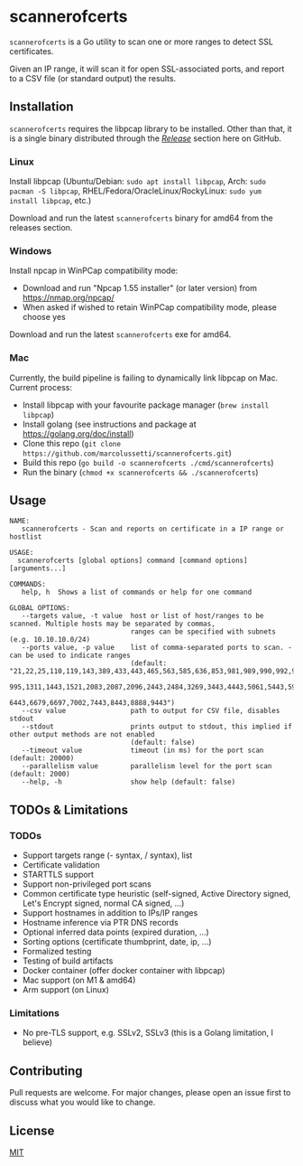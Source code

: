 # scannerofcerts

`scannerofcerts` is a Go utility to scan one or more ranges to detect SSL certificates.

Given an IP range, it will scan it for open SSL-associated ports, and report to a CSV file (or standard output) 
the results.

## Installation

`scannerofcerts` requires the libpcap library to be installed. Other than that, it is a single binary distributed through the
[_Release_](https://github.com/marcolussetti/scannerofcerts/releases) section here on GitHub.

### Linux
Install libpcap (Ubuntu/Debian: `sudo apt install libpcap`, Arch: `sudo pacman -S libpcap`, RHEL/Fedora/OracleLinux/RockyLinux: `sudo yum install libpcap`, etc.)

Download and run the latest `scannerofcerts` binary for amd64 from the releases section.

### Windows

Install npcap in WinPCap compatibility mode:
- Download and run "Npcap 1.55 installer" (or later version) from https://nmap.org/npcap/
- When asked if wished to retain WinPCap compatibility mode, please choose yes

Download and run the latest `scannerofcerts` exe for amd64.

### Mac

Currently, the build pipeline is failing to dynamically link libpcap on Mac. Current process:
- Install libpcap with your favourite package manager (`brew install libpcap`)
- Install golang (see instructions and package at https://golang.org/doc/install)
- Clone this repo (`git clone https://github.com/marcolussetti/scannerofcerts.git`)
- Build this repo (`go build -o scannerofcerts ./cmd/scannerofcerts`)
- Run the binary (`chmod +x scannerofcerts && ./scannerofcerts`)

## Usage

```
NAME:
   scannerofcerts - Scan and reports on certificate in a IP range or hostlist

USAGE:
  scannerofcerts [global options] command [command options] [arguments...]

COMMANDS:
   help, h  Shows a list of commands or help for one command

GLOBAL OPTIONS:
   --targets value, -t value  host or list of host/ranges to be scanned. Multiple hosts may be separated by commas,
                              ranges can be specified with subnets (e.g. 10.10.10.0/24)
   --ports value, -p value    list of comma-separated ports to scan. - can be used to indicate ranges
                              (default: "21,22,25,110,119,143,389,433,443,465,563,585,636,853,981,989,990,992,993,994,
                                         995,1311,1443,1521,2083,2087,2096,2443,2484,3269,3443,4443,5061,5443,5986,
                                         6443,6679,6697,7002,7443,8443,8888,9443")
   --csv value                path to output for CSV file, disables stdout
   --stdout                   prints output to stdout, this implied if other output methods are not enabled 
                              (default: false)
   --timeout value            timeout (in ms) for the port scan (default: 20000)
   --parallelism value        parallelism level for the port scan (default: 2000)
   --help, -h                 show help (default: false)

```

## TODOs & Limitations

### TODOs

- Support targets range (- syntax, / syntax), list
- Certificate validation
- STARTTLS support
- Support non-privileged port scans
- Common certificate type heuristic (self-signed, Active Directory signed, Let's Encrypt signed, normal CA signed, ...)
- Support hostnames in addition to IPs/IP ranges
- Hostname inference via PTR DNS records
- Optional inferred data points (expired duration, ...)
- Sorting options (certificate thumbprint, date, ip, ...)
- Formalized testing
- Testing of build artifacts
- Docker container (offer docker container with libpcap)
- Mac support (on M1 & amd64)
- Arm support (on Linux)

### Limitations

- No pre-TLS support, e.g. SSLv2, SSLv3 (this is a Golang limitation, I believe)

## Contributing
Pull requests are welcome. For major changes, please open an issue first to discuss what you would like to change.

## License
[MIT](https://choosealicense.com/licenses/apache-2.0/)